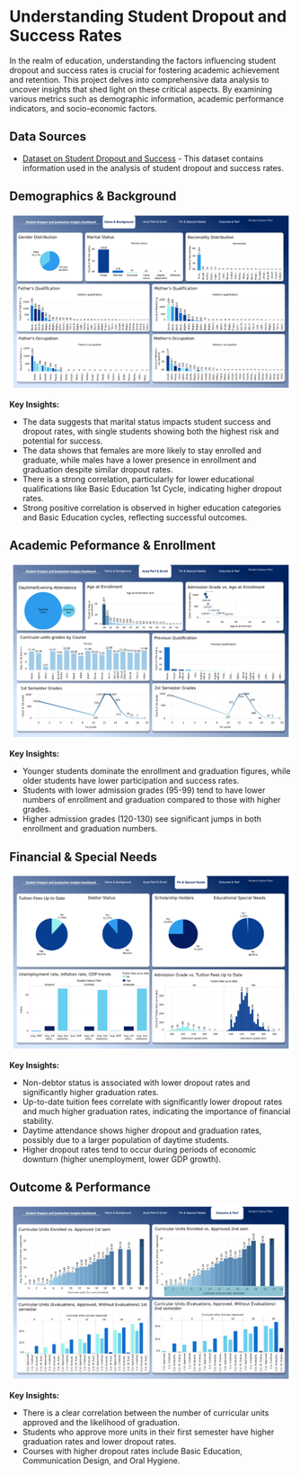 # Understanding Student Dropout and Success Rates

In the realm of education, understanding the factors influencing student dropout and success rates is crucial for fostering academic achievement and retention. This project delves into comprehensive data analysis to uncover insights that shed light on these critical aspects. By examining various metrics such as demographic information, academic performance indicators, and socio-economic factors.

## Data Sources

- [Dataset on Student Dropout and Success](https://archive.ics.uci.edu/dataset/697/predict+students+dropout+and+academic+success) - This dataset contains information used in the analysis of student dropout and success rates.

## Demographics & Background

![Demographics & Background](/image.png)

**Key Insights:**

* The data suggests that marital status impacts student success and dropout rates, with single students showing both the highest risk and potential for success.
* The data shows that females are more likely to stay enrolled and graduate, while males have a lower presence in enrollment and graduation despite similar dropout rates.
* There is a strong correlation, particularly for lower educational qualifications like Basic Education 1st Cycle, indicating higher dropout rates.
* Strong positive correlation is observed in higher education categories and Basic Education cycles, reflecting successful outcomes.

## Academic Peformance & Enrollment

![Academic Peformance & Enrollment](/image2.png)

**Key Insights:**

* Younger students dominate the enrollment and graduation figures, while older students have lower participation and success rates.
* Students with lower admission grades (95-99) tend to have lower numbers of enrollment and graduation compared to those with higher grades.
* Higher admission grades (120-130) see significant jumps in both enrollment and graduation numbers.

## Financial & Special Needs

![Financial & Special Needs](/image3.png)

**Key Insights:**

* Non-debtor status is associated with lower dropout rates and significantly higher graduation rates.
* Up-to-date tuition fees correlate with significantly lower dropout rates and much higher graduation rates, indicating the importance of financial stability.
* Daytime attendance shows higher dropout and graduation rates, possibly due to a larger population of daytime students.
* Higher dropout rates tend to occur during periods of economic downturn (higher unemployment, lower GDP growth).

## Outcome & Performance

![Outcome & Performance](/image4.png)

**Key Insights:**

* There is a clear correlation between the number of curricular units approved and the likelihood of graduation.
* Students who approve more units in their first semester have higher graduation rates and lower dropout rates.
* Courses with higher dropout rates include Basic Education, Communication Design, and Oral Hygiene.
